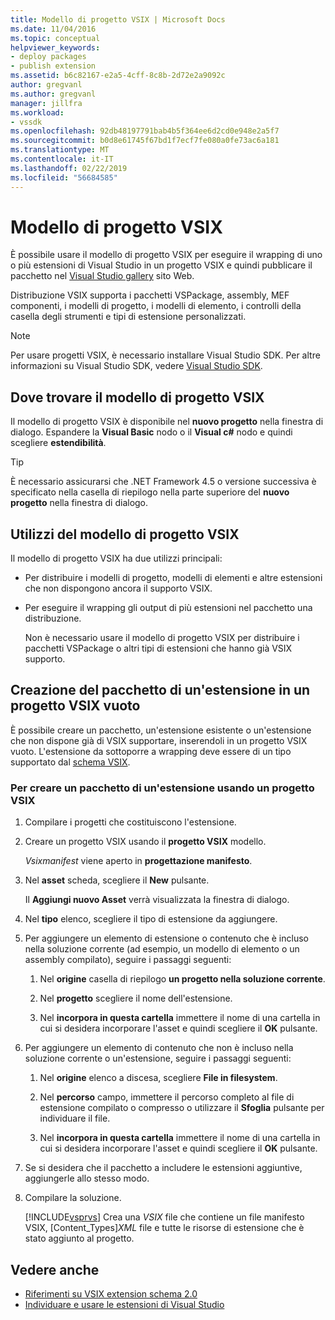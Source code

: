 ```yaml
---
title: Modello di progetto VSIX | Microsoft Docs
ms.date: 11/04/2016
ms.topic: conceptual
helpviewer_keywords:
- deploy packages
- publish extension
ms.assetid: b6c82167-e2a5-4cff-8c8b-2d72e2a9092c
author: gregvanl
ms.author: gregvanl
manager: jillfra
ms.workload:
- vssdk
ms.openlocfilehash: 92db48197791bab4b5f364ee6d2cd0e948e2a5f7
ms.sourcegitcommit: b0d8e61745f67bd1f7ecf7fe080a0fe73ac6a181
ms.translationtype: MT
ms.contentlocale: it-IT
ms.lasthandoff: 02/22/2019
ms.locfileid: "56684585"
---
```

# <a name="vsix-project-template"></a>Modello di progetto VSIX
È possibile usare il modello di progetto VSIX per eseguire il wrapping di uno o più estensioni di Visual Studio in un progetto VSIX e quindi pubblicare il pacchetto nel [Visual Studio gallery](http://go.microsoft.com/fwlink/?LinkID=123847) sito Web.

 Distribuzione VSIX supporta i pacchetti VSPackage, assembly, MEF componenti, i modelli di progetto, i modelli di elemento, i controlli della casella degli strumenti e tipi di estensione personalizzati.

> [!NOTE]
>  Per usare progetti VSIX, è necessario installare Visual Studio SDK. Per altre informazioni su Visual Studio SDK, vedere [Visual Studio SDK](../extensibility/visual-studio-sdk.md).

## <a name="where-to-find-the-vsix-project-template"></a>Dove trovare il modello di progetto VSIX
 Il modello di progetto VSIX è disponibile nel **nuovo progetto** nella finestra di dialogo. Espandere la **Visual Basic** nodo o il **Visual c#** nodo e quindi scegliere **estendibilità**.

> [!TIP]
>  È necessario assicurarsi che .NET Framework 4.5 o versione successiva è specificato nella casella di riepilogo nella parte superiore del **nuovo progetto** nella finestra di dialogo.

## <a name="uses-of-the-vsix-project-template"></a>Utilizzi del modello di progetto VSIX
 Il modello di progetto VSIX ha due utilizzi principali:

- Per distribuire i modelli di progetto, modelli di elementi e altre estensioni che non dispongono ancora il supporto VSIX.

- Per eseguire il wrapping gli output di più estensioni nel pacchetto una distribuzione.

  Non è necessario usare il modello di progetto VSIX per distribuire i pacchetti VSPackage o altri tipi di estensioni che hanno già VSIX supporto.

## <a name="packaging-an-extension-in-an-empty-vsix-project"></a>Creazione del pacchetto di un'estensione in un progetto VSIX vuoto
 È possibile creare un pacchetto, un'estensione esistente o un'estensione che non dispone già di VSIX supportare, inserendoli in un progetto VSIX vuoto. L'estensione da sottoporre a wrapping deve essere di un tipo supportato dal [schema VSIX](../extensibility/vsix-extension-schema-2-0-reference.md).

### <a name="to-package-an-extension-by-using-a-vsix-project"></a>Per creare un pacchetto di un'estensione usando un progetto VSIX

1. Compilare i progetti che costituiscono l'estensione.

2. Creare un progetto VSIX usando il **progetto VSIX** modello.

    *Vsixmanifest* viene aperto in **progettazione manifesto**.

3. Nel **asset** scheda, scegliere il **New** pulsante.

    Il **Aggiungi nuovo Asset** verrà visualizzata la finestra di dialogo.

4. Nel **tipo** elenco, scegliere il tipo di estensione da aggiungere.

5. Per aggiungere un elemento di estensione o contenuto che è incluso nella soluzione corrente (ad esempio, un modello di elemento o un assembly compilato), seguire i passaggi seguenti:

   1.  Nel **origine** casella di riepilogo **un progetto nella soluzione corrente**.

   2.  Nel **progetto** scegliere il nome dell'estensione.

   3.  Nel **incorpora in questa cartella** immettere il nome di una cartella in cui si desidera incorporare l'asset e quindi scegliere il **OK** pulsante.

6. Per aggiungere un elemento di contenuto che non è incluso nella soluzione corrente o un'estensione, seguire i passaggi seguenti:

   1.  Nel **origine** elenco a discesa, scegliere **File in filesystem**.

   2.  Nel **percorso** campo, immettere il percorso completo al file di estensione compilato o compresso o utilizzare il **Sfoglia** pulsante per individuare il file.

   3.  Nel **incorpora in questa cartella** immettere il nome di una cartella in cui si desidera incorporare l'asset e quindi scegliere il **OK** pulsante.

7. Se si desidera che il pacchetto a includere le estensioni aggiuntive, aggiungerle allo stesso modo.

8. Compilare la soluzione.

    [!INCLUDE[vsprvs](../code-quality/includes/vsprvs_md.md)] Crea una *VSIX* file che contiene un file manifesto VSIX, [Content_Types]*XML* file e tutte le risorse di estensione che è stato aggiunto al progetto.

## <a name="see-also"></a>Vedere anche
- [Riferimenti su VSIX extension schema 2.0](../extensibility/vsix-extension-schema-2-0-reference.md)
- [Individuare e usare le estensioni di Visual Studio](../ide/finding-and-using-visual-studio-extensions.md)